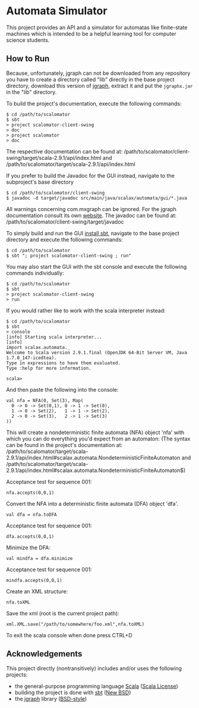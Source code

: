 Automata Simulator
==================

This project provides an API and a simulator for automatas like finite-state
machines which is intended to be a helpful learning tool for computer science
students.


How to Run
----------

Because, unfortunately, jgraph can not be downloaded from any repository you
have to create a directory called "lib" directly in the base project directory,
download this version of [jgraph][1], extract it and put the `jgraphx.jar` in
the "lib" directory.

To build the project's documentation, execute the following commands:

```
$ cd /path/to/scalomator
$ sbt
> project scalomator-client-swing
> doc
> project scalomator
> doc
```
The respective documentation can be found at:
/path/to/scalomator/client-swing/target/scala-2.9.1/api/index.html
and
/path/to/scalomator/target/scala-2.9.1/api/index.html

If you prefer to build the Javadoc for the GUI instead, navigate to the subproject's base directory

```
$ cd /path/to/scalomator/client-swing
$ javadoc -d target/javadoc src/main/java/scalax/automata/gui/*.java
```

All warnings concerning com.mxgraph can be ignored. For the jgraph documentation consult its own [website][7].
The javadoc can be found at:
/path/to/scalomator/client-swing/target/javadoc

To simply build and run the GUI [install sbt][2], navigate to the base project
directory and execute the following commands:

```
$ cd /path/to/scalomator
$ sbt "; project scalomator-client-swing ; run"
```

You may also start the GUI with the sbt console and execute the following
commands individually:

```
$ cd /path/to/scalomator
$ sbt
> project scalomator-client-swing
> run
```

If you would rather like to work with the scala interpreter instead:

```
$ cd /path/to/scalomator
$ sbt
> console
[info] Starting scala interpreter...
[info]
import scalax.automata._
Welcome to Scala version 2.9.1.final (OpenJDK 64-Bit Server VM, Java 1.7.0_147-icedtea).
Type in expressions to have them evaluated.
Type :help for more information.

scala>
```

And then paste the following into the console:

```
val nfa = NFA(0, Set(3), Map(
  0 -> 0 -> Set(0,1), 0 -> 1 -> Set(0),
  1 -> 0 -> Set(2),   1 -> 1 -> Set(2),
  2 -> 0 -> Set(3),   2 -> 1 -> Set(3)
))
```
This will create a nondeterministic finite automata (NFA) object 'nfa'
with which you can do everything you'd expect from an automaton:
(The syntax can be found in the project's documentation at:
/path/to/scalomator/target/scala-2.9.1/api/index.html#scalax.automata.NondeterministicFiniteAutomaton
and 
/path/to/scalomator/target/scala-2.9.1/api/index.html#scalax.automata.NondeterministicFiniteAutomaton$)

Acceptance test for sequence 001:
```
nfa.accepts(0,0,1)
```

Convert the NFA into a deterministic finite automata (DFA) object 'dfa'.
```
val dfa = nfa.toDFA
```

Acceptance test for sequence 001:
```
dfa.accepts(0,0,1)
```

Minimize the DFA:
```
val mindfa = dfa.minimize
```

Acceptance test for sequence 001:
```
mindfa.accepts(0,0,1)
```

Create an XML structure:
```
nfa.toXML
```

Save the xml (root is the current project path):
```
xml.XML.save("/path/to/somewhere/foo.xml",nfa.toXML)
```

To exit the scala console when done press CTRL+D

Acknowledgements
----------------

This project directly (nontransitively) includes and/or uses the following
projects:

- the general-purpose programming language [Scala][3] ([Scala License][4])
- building the project is done with [sbt][5] ([New BSD][6])
- the [jgraph][7] library ([BSD-style][8])


[1]: http://downloads.jgraph.com/downloads/jgraphx/archive/jgraphx-1_9_0_2.zip
[2]: https://github.com/harrah/xsbt/wiki/Getting-Started-Setup
[3]: http://www.scala-lang.org/
[4]: http://www.scala-lang.org/print/146
[5]: https://github.com/harrah/xsbt
[6]: http://www.opensource.org/licenses/BSD-3-Clause
[7]: http://www.jgraph.com/
[8]: http://en.wikipedia.org/wiki/Bsd_licence

